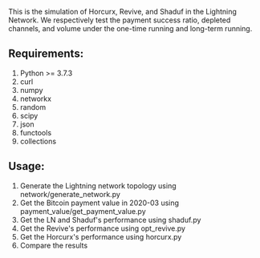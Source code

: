 This is the simulation of Horcurx, Revive, and Shaduf in the Lightning Network. We respectively test the payment success ratio, depleted channels, and volume under the one-time running and long-term running.

## **Requirements:**

1. Python >= 3.7.3
2. curl
3. numpy 
4. networkx
5. random
6. scipy
7. json
8. functools
9. collections

## Usage:

1. Generate the Lightning network topology using network/generate_network.py
2. Get the Bitcoin payment value in 2020-03 using payment_value/get_payment_value.py
3. Get the LN and Shaduf's performance using shaduf.py
4. Get the Revive's performance using opt_revive.py
5. Get the Horcurx's performance using horcurx.py
6. Compare the results